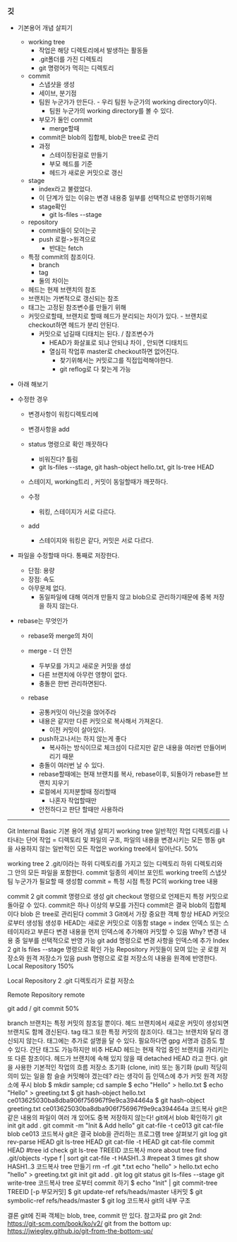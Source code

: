 ### 깃
- 기본용어 개념 살피기
  - working tree
    - 작업은 해당 디렉토리에서 발생하는 활동들
    - .git폴더를 가진 디렉토리 
    - git 명령어가 먹히는 디렉토리
  - commit
    - 스냅샷을 생성
    - 세이브, 분기점
    - 팀원 누군가가 만든다. - 우리 팀원 누군가의 working directory이다.
      - 팀원 누군가의 working directory를 볼 수 있다.
    - 부모가 둘인 commit
      - merge할때
    - commit은 blob의 집합체, blob은 tree로 관리
    - 과정
      - 스테이징된걸로 만들기
      - 부모 헤드를 기준
      - 헤드가 새로운 커밋으로 갱신
  - stage
    - index라고 불렸었다.
    - 이 단계가 있는 이유는 변경 내용중 일부를 선택적으로 반영하기위해
    - stage확인
      - git ls-files --stage
  - repository
    - commit들이 모이는곳
    - push 로컬->원격으로
      - 반대는 fetch
  - 특정 commit의 참조이다.
    - branch  
    - tag
    - 둘의 차이는
  - 헤드는 현제 브랜치의 참조
  - 브랜치는 가변적으로 갱신되는 참조
  - 태그는 고정된 참조변수를 만들기 위해
  - 커밋으로할때, 브랜치로 할때 헤드가 분리되는 차이가 있다. - 브랜치로 checkout하면 헤드가 분리 안된다.
    - 커밋으로 넘길때 디태치는 된다. / 참조변수가 
      - HEAD가 화살표로 되냐 안되냐 차이 , 안되면 디태치드
      - 열심히 작업후 master로 checkout하면 없어진다.
        - 찾기위해서는 커밋로그를 직접입력해야한다.
        - git reflog로 다 찾는게 가능
- 아래 해보기
- 수정한 경우
  - 변경사항이 워킹디렉토리에
  - 변경사항을 add
  - status 명령으로 확인 깨끗하다
    - 비워진다? 틀림
    - git ls-files --stage, git hash-object hello.txt, git ls-tree HEAD
  - 스테이지, working트리 , 커밋이 동일할때가 깨끗하다.

  - 수정
    - 워킹, 스테이지가 서로 다르다.
  - add
    - 스테이지와 워킹은 같다, 커밋은 서로 다르다.
  
- 파일을 수정할때 마다. 통째로 저장한다.
  - 단점: 용량
  - 장점: 속도
  - 아무문제 없다.
    - 동일파일에 대해 여러개 만들지 않고 blob으로 관리하기때문에 중복 저장을 하지 않는다.

- rebase는 무엇인가
  - rebase와 merge의 차이
  - merge - 더 안전
    - 두부모를 가지고 새로운 커밋을 생성
    - 다른 브랜치에 아무런 영향이 없다.
    - 충돌은 한번 관리하면된다.
    
  - rebase
    - 공통커밋이 아닌것을 얹어주라
    - 내용은 같지만 다른 커밋으로 복사해서 가져온다.
      - 이전 커밋이 살아있다.
    - push하고나서는 하지 않는게 좋다
      - 복사하는 방식이므로 체크섬이 다르지만 같은 내용을 여러번 만들어버리기 때문
    - 충돌이 여러번 날 수 있다.
    - rebase할때에는 현재 브랜치를 복사, rebase이후, 되돌아가 rebase한 브랜치 지우기
    - 로컬에서 지저분할때 정리할때
      - 나혼자 작업할때만
    - 안전하다고 판단 할때만 사용하라

---

Git Internal Basic
기본 용어 개념 살피기
working tree
일반적인 작업 디렉토리를 나타내는 단어
작업 = 디렉토리 및 파일의 구조, 파일의 내용을 변경시키는 모든 행동
git 을 사용하지 않는 일반적인 모든 작업은 working tree에서 일어난다.
50%

working tree 2
.git/이라는 하위 디렉토리를 가지고 있는 디렉토리
하위 디렉토리와 그 안의 모든 파일을 포함한다.
commit
일종의 세이브 포인트
working tree의 스냅샷
팀 누군가가 필요할 때 생성함
commit = 특정 시점 특정 PC의 working tree 내용

commit 2
git commit 명령으로 생성
git checkout 명령으로 언제든지 특정 커밋으로 돌아갈 수 있다.
commit은 하나 이상의 부모를 가진다
commit은 결국 blob의 집합체이다
blob 은 tree로 관리된다
commit 3
Git에서 가장 중요한 객체
항상 HEAD 커밋으로부터 생성됨
생성후 HEAD는 새로운 커밋으로 이동함
stage = index
인덱스 또는 스테이지라고 부른다
변경 내용을 먼저 인덱스에 추가해야 커밋할 수 있음
Why? 변경 내용 중 일부를 선택적으로 반영 가능
git add 명령으로 변경 사항을 인덱스에 추가
Index 2
git ls files --stage 명령으로 확인 가능
Repository
커밋들이 모여 있는 곳
로컬 저장소와 원격 저장소가 있음
push 명령으로 로컬 저장소의 내용을 원격에 반영한다.
Local Repository
150%

Local Repository 2
.git 디렉토리가 로컬 저장소

Remote Repository
remote 

git add / git commit
50%

branch
브랜치는 특정 커밋의 참조일 뿐이다.
헤드 브랜치에서 새로운 커밋이 생성되면 브랜치도 함께 갱신된다.
tag
태그 또한 특정 커밋의 참조이다.
태그는 브랜치와 달리 갱신되지 않는다.
태그에는 추가로 설명을 달 수 있다.
필요하다면 gpg 서명과 검증도 할 수 있다.
간단 태그도 가능하지만 비추
HEAD
헤드는 현재 작업 중인 브랜치를 가리키는 또 다른 참조이다.
헤드가 브랜치에 속해 있지 않을 때 detached HEAD 라고 한다.
git을 사용한 기본적인 작업의 흐름
저장소 초기화 (clone, init) 또는 동기화 (pull)
적당히 의미 있는 일을 함
슬슬 커밋해야 겠는데? 라는 생각이 듬
인덱스에 추가
커밋
원격 저장소에 푸시
blob
$ mkdir sample; cd sample
$ echo "Hello" > hello.txt
$ echo "Hello" > greeting.txt
$ git hash-object hello.txt
ce013625030ba8dba906f756967f9e9ca394464a
$ git hash-object greeting.txt
ce013625030ba8dba906f756967f9e9ca394464a
코드복사
git은 같은 내용의 파일이 여러 개 있어도 중복 저장하지 않는다!
git에서 blob 확인하기
git init
git add .
git commit -m "Init & Add hello"
git cat-file -t ce013
git cat-file blob ce013
코드복사
git은 결국 blob을 관리하는 프로그램
tree 살펴보기
git log
git rev-parse HEAD
git ls-tree HEAD
git cat-file -t HEAD
git cat-file commit HEAD #tree id check
git ls-tree TREEID
코드복사
more about tree
find .git/objects -type f | sort
git cat-file -t HASH1..3 #repeat 3 times
git show HASH1..3
코드복사
tree 만들기
rm -rf .git *.txt
echo "hello" > hello.txt
echo "hello" > greeting.txt
git init
git add .
git log
git status
git ls-files --stage
git write-tree
코드복사
tree 로부터 commit 하기
$ echo "Init" | git commit-tree TREEID [-p 부모커밋]
$ git update-ref refs/heads/master 내커밋 
$ git symbolic-ref refs/heads/master 
$ git log
코드복사
git의 내부 구조


결론
git에 진짜 객체는 blob, tree, commit 만 있다.
참고자료
pro git 2nd: https://git-scm.com/book/ko/v2/
git from the bottom up: https://jwiegley.github.io/git-from-the-bottom-up/